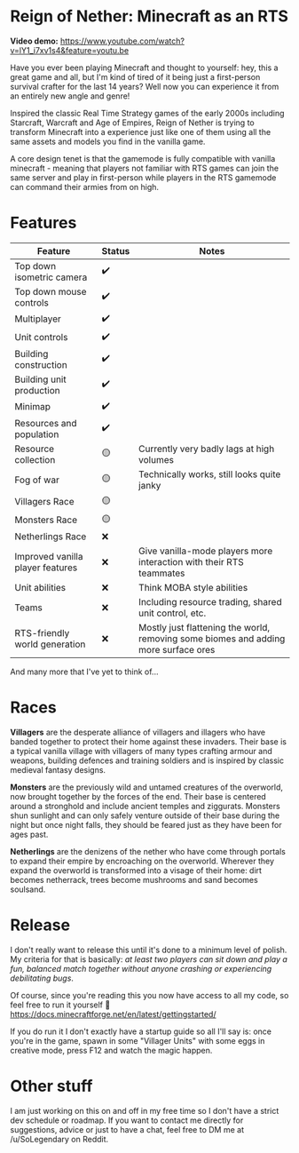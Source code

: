 # Reign of Nether: Minecraft as an RTS

**Video demo:** https://www.youtube.com/watch?v=lY1_i7xv1s4&feature=youtu.be

Have you ever been playing Minecraft and thought to yourself: hey, this a great game and all, but I'm kind of tired of it being just a first-person survival crafter for the last 14 years? Well now you can experience it from an entirely new angle and genre!

Inspired the classic Real Time Strategy games of the early 2000s including Starcraft, Warcraft and Age of Empires, Reign of Nether is trying to transform Minecraft into a experience just like one of them using all the same assets and models you find in the vanilla game.

A core design tenet is that the gamemode is fully compatible with vanilla minecraft - meaning that players not familiar with RTS games can join the same server and play in first-person while players in the RTS gamemode can command their armies from on high.

# Features

| Feature | Status | Notes |
|--|--|--|
| Top down isometric camera | ✔️ |  |
| Top down mouse controls | ✔️ |  |
| Multiplayer | ✔️ |  |
| Unit controls | ✔️ |  |
| Building construction | ✔️ |  |
| Building unit production | ✔️ |  |
| Minimap | ✔️ |  |
| Resources and population | ✔️ |  |
| Resource collection | 🟡 | Currently very badly lags at high volumes |
| Fog of war | 🟡 | Technically works, still looks quite janky |
| Villagers Race | 🟡 |  |
| Monsters Race | 🟡 |  |
| Netherlings Race | ❌ |  |
| Improved vanilla player features | ❌ | Give vanilla-mode players more interaction with their RTS teammates |
| Unit abilities | ❌ | Think MOBA style abilities |
| Teams | ❌ | Including resource trading, shared unit control, etc. |
| RTS-friendly world generation| ❌ | Mostly just flattening the world, removing some biomes and adding more surface ores |

And many more that I've yet to think of...

# Races

**Villagers** are the desperate alliance of villagers and illagers who have banded together to protect their home against these invaders. Their base is a typical vanilla village with villagers of many types crafting armour and weapons, building defences and training soldiers and is inspired by classic medieval fantasy designs.

**Monsters** are the previously wild and untamed creatures of the overworld, now brought together by the forces of the end. Their base is centered around a stronghold and include ancient temples and ziggurats. Monsters shun sunlight and can only safely venture outside of their base during the night but once night falls, they should be feared just as they have been for ages past.

**Netherlings** are the denizens of the nether who have come through portals to expand their empire by encroaching on the overworld. Wherever they expand the overworld is transformed into a visage of their home: dirt becomes netherrack, trees become mushrooms and sand becomes soulsand.

# Release
I don't really want to release this until it's done to a minimum level of polish. My criteria for that is basically: *at least two players can sit down and play a fun, balanced match together without anyone crashing or experiencing debilitating bugs*.

Of course, since you're reading this you now have access to all my code, so feel free to run it yourself 🙂
https://docs.minecraftforge.net/en/latest/gettingstarted/

If you do run it I don't exactly have a startup guide so all I'll say is: once you're in the game, spawn in some "Villager Units" with some eggs in creative mode, press F12 and watch the magic happen.

# Other stuff
I am just working on this on and off in my free time so I don't have a strict dev schedule or roadmap. If you want to contact me directly for suggestions, advice or just to have a chat, feel free to DM me at /u/SoLegendary on Reddit.


